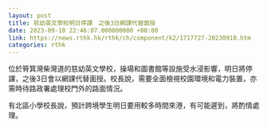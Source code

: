 ```yaml
---
layout: post
title: 慈幼英文學校明日停課　之後3日網課代替面授
date: 2023-09-10 22:46:07.000000000 +08:00
link: https://news.rthk.hk/rthk/ch/component/k2/1717727-20230910.htm
categories: rthk
---
```


位於筲箕灣柴灣道的慈幼英文學校，操場和圖書館等設施受水浸影響，明日將停課，之後3日會以網課代替面授。校長說，需要全面檢視校園環境和電力裝置，亦需時待路政署處理校門外的路面情況。

有北區小學校長說，預計跨境學生明日要用較多時間來港，有可能遲到，將酌情處理。
